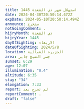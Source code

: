 ```yaml
---
title: استهلال شهر ذي القعدة 1445
date: 2024-04-30T20:50:14.472Z
expDate: 2024-05-10T20:50:14.494Z
announce: ستخرج
notGoingComment: .
hijryMonth: ذي القعدة
hijryYear: 1445
dayOfSighting: الاربعاء
dateOfSighting: 2024/5/8
location: الجزيرة الشمالية
area: جسر الشيخ جابر
sunset: 6:29
age: 12:07
illumination: "0.4"
altitude: 6:35
stay: "34"
elongation: 7:33
report: لم تخرج بعد
reportComment: .
draft: "false"
---
```


